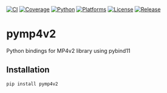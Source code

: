 [![CI](https://github.com/DarkDemiurg/pymp4v2/actions/workflows/ci.yml/badge.svg)](https://github.com/DarkDemiurg/pymp4v2/actions/workflows/ci.yml)
[![Coverage](https://codecov.io/gh/DarkDemiurg/pymp4v2/branch/main/graph/badge.svg)](https://codecov.io/gh/DarkDemiurg/pymp4v2)
[![Python](https://img.shields.io/badge/python-3.8%20|%203.9%20|%203.10%20|%203.11%20|%203.12-blue.svg)](https://www.python.org/)
[![Platforms](https://img.shields.io/badge/platform-linux%20|%20windows%20.svg)](https://github.com/DarkDemiurg/pymp4v2)
[![License](https://img.shields.io/github/license/DarkDemiurg/pymp4v2.svg)](https://github.com/DarkDemiurg/pymp4v2/blob/main/LICENSE)
[![Release](https://img.shields.io/github/v/release/DarkDemiurg/pymp4v2.svg)](https://github.com/DarkDemiurg/pymp4v2/releases)

# pymp4v2

Python bindings for MP4v2 library using pybind11

## Installation

```bash
pip install pymp4v2